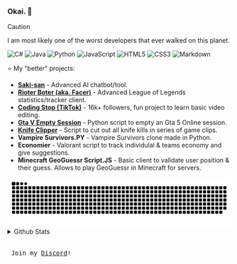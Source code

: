 ### Okai. 👋

> [!CAUTION]
> I am most likely one of the worst developers that ever walked on this planet.


![C#](https://img.shields.io/badge/c%23-%23239120.svg?style=for-the-badge&logo=csharp&logoColor=white)
![Java](https://img.shields.io/badge/java-%23ED8B00.svg?style=for-the-badge&logo=openjdk&logoColor=white)
![Python](https://img.shields.io/badge/python-3670A0?style=for-the-badge&logo=python&logoColor=white)
![JavaScript](https://img.shields.io/badge/javascript-%23323330.svg?style=for-the-badge&logo=javascript&logoColor=%white)
![HTML5](https://img.shields.io/badge/html5-%23E34F26.svg?style=for-the-badge&logo=html5&logoColor=white)
![CSS3](https://img.shields.io/badge/css3-%231572B6.svg?style=for-the-badge&logo=css3&logoColor=white)
![Markdown](https://img.shields.io/badge/markdown-%23000000.svg?style=for-the-badge&logo=markdown&logoColor=white)

:star: My "better" projects:
- **[Saki-san](https://github.com/faceincase/FaceGPT)** - Advanced AI chatbot/tool.
- **[Rioter Boter (aka. Facer)](https://faceincase.github.io/FacerBot.github.io/)** - Advanced League of Legends statistics/tracker client.
- **[Coding Stop (TikTok)](https://www.tiktok.com/@codingstop)** - 16k+ followers, fun project to learn basic video editing.
- **[Gta V Empty Session](https://github.com/faceincase/Gta-5-Sessioner)** - Python script to empty an Gta 5 Online session.
- **[Knife Clipper](https://github.com/faceincase/Knife-Clipper)** - Script to cut out all knife kills in series of game clips.
- **Vampire Survivors.PY** - Vampire Survivors clone made in Python.
- **Economier** - Valorant script to track individulal & teams economy and give suggestions.
- **Minecraft GeoGuessr Script.JS** - Basic client to validate user position & their guess. Allows to play GeoGuessr in Minecraft for servers.



<picture>
  <source
    media="(prefers-color-scheme: dark)"
    srcset="https://raw.githubusercontent.com/platane/snk/output/github-contribution-grid-snake-dark.svg"
  />
  <source
    media="(prefers-color-scheme: light)"
    srcset="https://raw.githubusercontent.com/platane/snk/output/github-contribution-grid-snake.svg"
  />
  <img
    alt="github contribution grid snake animation"
    src="https://raw.githubusercontent.com/platane/snk/output/github-contribution-grid-snake.svg"
  />
</picture>


<br>
<details>
<summary>Github Stats</summary>
    <img src="https://streak-stats.demolab.com?user=faceincase&locale=en&mode=daily&theme=dark&hide_border=false&border_radius=5&order=3" height="220" alt="streak graph"/>
    <br>
  <img src="https://github-readme-stats.vercel.app/api?username=faceincase&hide_title=false&hide_rank=false&show_icons=true&include_all_commits=true&count_private=true&disable_animations=false&theme=dark&locale=en&hide_border=false" height="150" alt="stats graph"  />
  <img src="https://github-readme-stats.vercel.app/api/top-langs?username=faceincase&locale=en&hide_title=true&layout=compact&card_width=300&langs_count=5&theme=dark&hide_border=false" height="150" alt="languages graph"  />
</details>


<kbd> <br> Join my [Discord](https://discord.gg/pvBwFYtRN5)! <br> </kbd>
  
